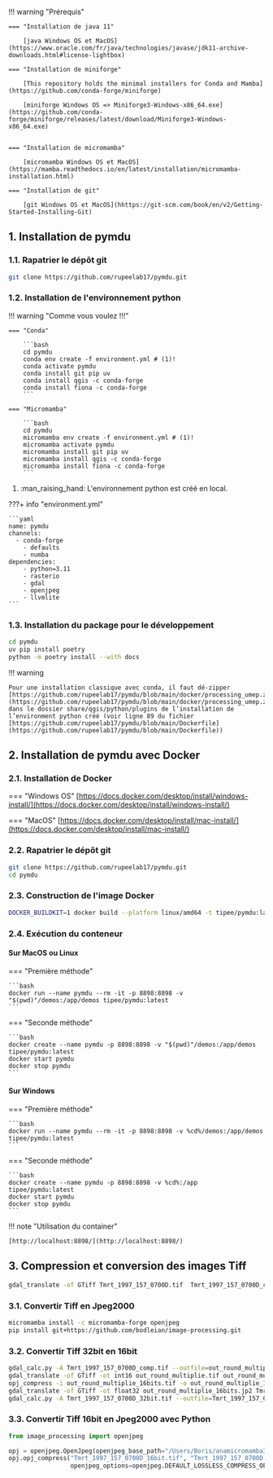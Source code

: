 !!! warning "Prérequis"

    === "Installation de java 11"
    
        [java Windows OS et MacOS](https://www.oracle.com/fr/java/technologies/javase/jdk11-archive-downloads.html#license-lightbox)
    
    === "Installation de miniforge"

        [This repository holds the minimal installers for Conda and Mamba](https://github.com/conda-forge/miniforge)

        [miniforge Windows OS => Miniforge3-Windows-x86_64.exe](https://github.com/conda-forge/miniforge/releases/latest/download/Miniforge3-Windows-x86_64.exe)
    

    === "Installation de micromamba"
    
        [micromamba Windows OS et MacOS](https://mamba.readthedocs.io/en/latest/installation/micromamba-installation.html)
    
    === "Installation de git"
    
        [git Windows OS et MacOS](hhttps://git-scm.com/book/en/v2/Getting-Started-Installing-Git)

## 1. Installation de pymdu

### 1.1. Rapatrier le dépôt git

```bash
git clone https://github.com/rupeelab17/pymdu.git
```

### 1.2. Installation de l'environnement python

!!! warning "Comme vous voulez !!!"

    === "Conda"
    
        ```bash
        cd pymdu
        conda env create -f environment.yml # (1)!
        conda activate pymdu
        conda install git pip uv
        conda install qgis -c conda-forge
        conda install fiona -c conda-forge
        ```    

    === "Micromamba"
    
        ```bash
        cd pymdu
        micromamba env create -f environment.yml # (1)!
        micromamba activate pymdu
        micromamba install git pip uv
        micromamba install qgis -c conda-forge
        micromamba install fiona -c conda-forge
        ```

1. :man_raising_hand: L'environnement python est créé en local.

???+ info "environment.yml"

    ```yaml 
    name: pymdu
    channels:
      - conda-forge
        - defaults
        - numba
    dependencies:
        - python=3.11
        - rasterio
        - gdal
        - openjpeg
        - llvmlite
    ```

### 1.3. Installation du package pour le développement

```bash
cd pymdu
uv pip install poetry
python -m poetry install --with docs
```

!!! warning

    Pour une installation classique avec conda, il faut dé-zipper [https://github.com/rupeelab17/pymdu/blob/main/docker/processing_umep.zip](https://github.com/rupeelab17/pymdu/blob/main/docker/processing_umep.zip)
    dans le dossier share/qgis/python/plugins de l’installation de l’environment python créé (voir ligne 89 du fichier [https://github.com/rupeelab17/pymdu/blob/main/Dockerfile](https://github.com/rupeelab17/pymdu/blob/main/Dockerfile))

## 2. Installation de pymdu avec Docker

### 2.1. Installation de Docker

=== "Windows OS"
    [https://docs.docker.com/desktop/install/windows-install/](https://docs.docker.com/desktop/install/windows-install/)

=== "MacOS"
    [https://docs.docker.com/desktop/install/mac-install/](https://docs.docker.com/desktop/install/mac-install/)

### 2.2. Rapatrier le dépôt git

```bash
git clone https://github.com/rupeelab17/pymdu.git
cd pymdu
```

### 2.3. Construction de l'image Docker

```bash
DOCKER_BUILDKIT=1 docker build --platform linux/amd64 -t tipee/pymdu:latest .
```

### 2.4. Exécution du conteneur

#### Sur MacOS ou Linux

=== "Première méthode"

    ```bash
    docker run --name pymdu --rm -it -p 8898:8898 -v "$(pwd)"/demos:/app/demos tipee/pymdu:latest
    ```

=== "Seconde méthode"

    ```bash
    docker create --name pymdu -p 8898:8898 -v "$(pwd)"/demos:/app/demos tipee/pymdu:latest
    docker start pymdu
    docker stop pymdu
    ```

#### Sur Windows

=== "Première méthode"

    ```bash
    docker run --name pymdu --rm -it -p 8898:8898 -v %cd%/demos:/app/demos tipee/pymdu:latest
    ```

=== "Seconde méthode"

    ```bash
    docker create --name pymdu -p 8898:8898 -v %cd%:/app tipee/pymdu:latest
    docker start pymdu
    docker stop pymdu
    ```

!!! note "Utilisation du container"

    [http://localhost:8898/](http://localhost:8898/)

## 3. Compression et conversion des images Tiff

```bash
gdal_translate -of GTiff Tmrt_1997_157_0700D.tif  Tmrt_1997_157_0700D_comp.tif -co COMPRESS=DEFLATE -co PREDICTOR=2 -co DISCARD_LSB=2

```

### 3.1. Convertir Tiff en Jpeg2000

```bash
micromamba install -c micromamba-forge openjpeg
pip install git+https://github.com/bodleian/image-processing.git
```

### 3.2. Convertir Tiff 32bit en 16bit

```bash
gdal_calc.py -A Tmrt_1997_157_0700D_comp.tif --outfile=out_round_multiplie.tif --calc="round(A,3)*1000" 
gdal_translate -of GTiff -ot int16 out_round_multiplie.tif out_round_multiplie_16bits.tif
opj_compress -i out_round_multiplie_16bits.tif -o out_round_multiplie_16bits.jp2
gdal_translate -of GTiff -ot float32 out_round_multiplie_16bits.jp2 Tmrt_1997_157_0700D_32bit.tif
gdal_calc.py -A Tmrt_1997_157_0700D_32bit.tif --outfile=Tmrt_1997_157_0700D_final.tif --calc="A/1000"
```

### 3.3. Convertir Tiff 16bit en Jpeg2000 avec Python

```python
from image_processing import openjpeg

opj = openjpeg.OpenJpeg(openjpeg_base_path="/Users/Boris/anamicromamba3/envs/pymdu/bin/opj_compress")
opj.opj_compress("Tmrt_1997_157_0700D_16bit.tif", "Tmrt_1997_157_0700D.jp2",
                 openjpeg_options=openjpeg.DEFAULT_LOSSLESS_COMPRESS_OPTIONS)
```

